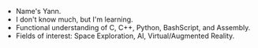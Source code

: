 - Name's Yann.
- I don't know much, but I'm learning.
- Functional understanding of C, C++, Python, BashScript, and Assembly.
- Fields of interest: Space Exploration, AI, Virtual/Augmented Reality.

<!---
KennyDYann/KennyDYann is a ✨ special ✨ repository because its `README.md` (this file) appears on your GitHub profile.
You can click the Preview link to take a look at your changes.
--->

